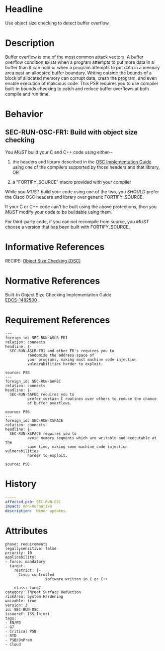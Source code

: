 # Headline

Use object size checking to detect buffer overflow.

# Description

Buffer overflow is one of the most common attack vectors. A buffer overflow condition exists when a program attempts to put more data in a buffer than it can hold or when a program attempts to put data in a memory area past an allocated buffer boundary. Writing outside the bounds of a block of allocated memory can corrupt data, crash the program, and even enable execution of malicious code. This PSB requires you to use compiler built-in bounds checking to catch and reduce buffer overflows at both compile and run time.

# Behavior

## SEC-RUN-OSC-FR1: Build with object size checking

You _MUST_ build your C and C++ code using either--

1.  the headers and library described in the [OSC Implementation
    Guide](https://docs.cisco.com/share/proxy/alfresco/url?docnum=EDCS-1482500&ver=latest) using one of the compilers supported by those headers and that library, OR

2.  a "FORTIFY_SOURCE" macro provided with your compiler

While you _MUST_ build your code using one of the two, you _SHOULD_ prefer the Cisco OSC headers and library over generic FORTIFY_SOURCE.

If your C or C++ code can't be built using the above protections, then you _MUST_ modify your code to be buildable using them.

For third-party code, if you can not recompile from source, you _MUST_ choose a version that has been built with FORTIFY_SOURCE.

# Informative References

RECIPE: [Object Size Checking (OSC)](https://cisco.sharepoint.com/Sites/CiscoProductSecurityCookbook/SitePages/Object%20Size%20Checking%20(OSC).aspx)


# Normative References

Built-In Object Size Checking Implementation Guide\
[EDCS-1482500](https://docs.cisco.com/share/proxy/alfresco/url?docnum=EDCS-1482500&ver=latest)

# Requirement References

    ---
    foreign_id: SEC-RUN-ASLR-FR1
    relation: connects
    headline: |-
      SEC-RUN-ASLR-FR1 and other FR's requires you to
              randomize the address space of
              your programs, making most machine code injection
              vulnerabilities harder to exploit.

    source: PSB
    ---
    foreign_id: SEC-RUN-SAFEC
    relation: connects
    headline: |-
      SEC-RUN-SAFEC requires you to
              prefer certain C routines over others to reduce the chance
              of buffer overflows.

    source: PSB
    ---
    foreign_id: SEC-RUN-XSPACE
    relation: connects
    headline: |-
      SEC-RUN-XSPACE requires you to
              avoid memory segments which are writable and executable at the
              same time, making some machine code injection vulnerabilities
              harder to exploit.

    source: PSB

# History

```yaml
-----
affected_psb: SEC-RUN-OSC
impact: non-normative
description:  Minor updates.
```

# Attributes

    phase: requirements
    legallysensitive: false
    priority: 10
    applicability:
    - force: mandatory
      target:
        restrict: |-
          Cisco controlled
                      software written in C or C++

        class: LangC
    category: Threat Surface Reduction
    riskArea: System Hardening
    waivable: true
    version: 3
    id: SEC-RUN-OSC
    issueref: ISS_Inject
    tags:
    - EN/PD
    - G7
    - Critical PSB
    - RTD
    - PSB/OnPrem
    - Cloud
